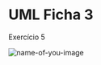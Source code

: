 
# UML Ficha 3
Exercício 5

![name-of-you-image](https://github.com/JATR22/FichasLaboratorio/blob/main/src/ficha3/UML%20Ficha%203.png?raw=true)
